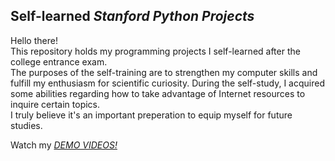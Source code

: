 ## Self-learned *Stanford Python Projects*
Hello there!\
This repository holds my programming projects I self-learned after the college entrance exam.\
The purposes of the self-training are to strengthen my computer skills and fulfill my enthusiasm for scientific curiosity. During the self-study, I acquired some abilities regarding how to take advantage of Internet resources to inquire certain topics.\
I truly believe it's an important preperation to equip myself for future studies.

Watch my *[DEMO VIDEOS!](https://youtube.com/shorts/Uo5ZSdus1xg)*
